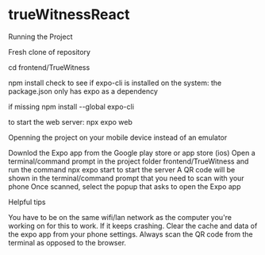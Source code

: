 # trueWitnessReact
Running the Project

Fresh clone of repository

cd frontend/TrueWitness

npm install
check to see if expo-cli is installed on the system: the package.json only has expo as a dependency

if missing npm install --global expo-cli

to start the web server: npx expo web



Openning the project on your mobile device instead of an emulator

Downlod the Expo app from the Google play store or app store (ios)
Open a terminal/command prompt in the project folder frontend/TrueWitness and run the command npx expo start to start the server
A QR code will be shown in the terminal/command prompt that you need to scan with your phone
Once scanned, select the popup that asks to open the Expo app

Helpful tips



You have to be on the same wifi/lan network as the computer you're working on for this to work.
If it keeps crashing. Clear the cache and data of the expo app from your phone settings.
Always scan the QR code from the terminal as opposed to the browser.
